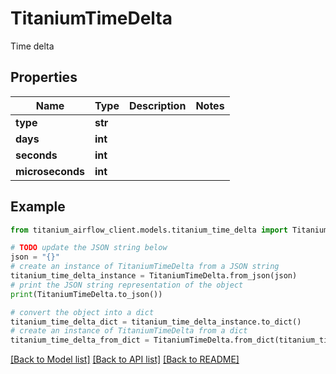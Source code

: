 # TitaniumTimeDelta

Time delta

## Properties

Name | Type | Description | Notes
------------ | ------------- | ------------- | -------------
**type** | **str** |  | 
**days** | **int** |  | 
**seconds** | **int** |  | 
**microseconds** | **int** |  | 

## Example

```python
from titanium_airflow_client.models.titanium_time_delta import TitaniumTimeDelta

# TODO update the JSON string below
json = "{}"
# create an instance of TitaniumTimeDelta from a JSON string
titanium_time_delta_instance = TitaniumTimeDelta.from_json(json)
# print the JSON string representation of the object
print(TitaniumTimeDelta.to_json())

# convert the object into a dict
titanium_time_delta_dict = titanium_time_delta_instance.to_dict()
# create an instance of TitaniumTimeDelta from a dict
titanium_time_delta_from_dict = TitaniumTimeDelta.from_dict(titanium_time_delta_dict)
```
[[Back to Model list]](../README.md#documentation-for-models) [[Back to API list]](../README.md#documentation-for-api-endpoints) [[Back to README]](../README.md)


